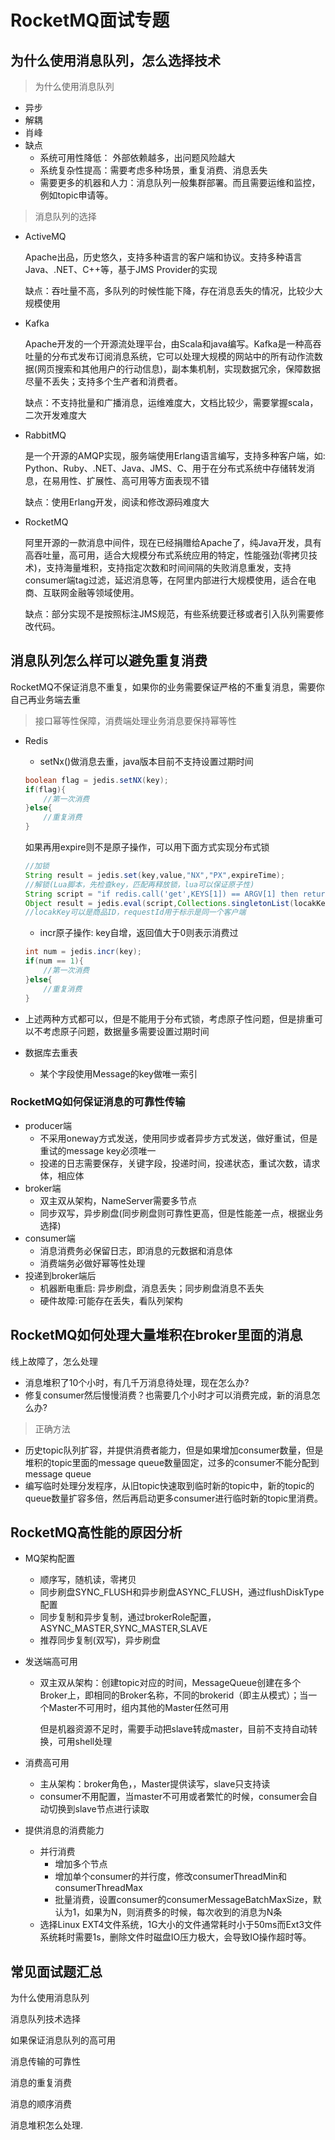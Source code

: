 # RocketMQ面试专题

## 为什么使用消息队列，怎么选择技术

> 为什么使用消息队列

* 异步
* 解耦
* 肖峰
* 缺点
  * 系统可用性降低： 外部依赖越多，出问题风险越大
  * 系统复杂性提高：需要考虑多种场景，重复消费、消息丢失
  * 需要更多的机器和人力：消息队列一般集群部署。而且需要运维和监控，例如topic申请等。

> 消息队列的选择

* ActiveMQ

  Apache出品，历史悠久，支持多种语言的客户端和协议。支持多种语言Java、.NET、C++等，基于JMS Provider的实现

  缺点：吞吐量不高，多队列的时候性能下降，存在消息丢失的情况，比较少大规模使用

* Kafka

  Apache开发的一个开源流处理平台，由Scala和java编写。Kafka是一种高吞吐量的分布式发布订阅消息系统，它可以处理大规模的网站中的所有动作流数据(网页搜索和其他用户的行动信息)，副本集机制，实现数据冗余，保障数据尽量不丢失；支持多个生产者和消费者。

  缺点：不支持批量和广播消息，运维难度大，文档比较少，需要掌握scala，二次开发难度大

* RabbitMQ

  是一个开源的AMQP实现，服务端使用Erlang语言编写，支持多种客户端，如: Python、Ruby、.NET、Java、JMS、C、用于在分布式系统中存储转发消息，在易用性、扩展性、高可用等方面表现不错

  缺点：使用Erlang开发，阅读和修改源码难度大

* RocketMQ

  阿里开源的一款消息中间件，现在已经捐赠给Apache了，纯Java开发，具有高吞吐量，高可用，适合大规模分布式系统应用的特定，性能强劲(零拷贝技术)，支持海量堆积，支持指定次数和时间间隔的失败消息重发，支持consumer端tag过滤，延迟消息等，在阿里内部进行大规模使用，适合在电商、互联网金融等领域使用。

  缺点：部分实现不是按照标注JMS规范，有些系统要迁移或者引入队列需要修改代码。

## 消息队列怎么样可以避免重复消费

​	RocketMQ不保证消息不重复，如果你的业务需要保证严格的不重复消息，需要你自己再业务端去重

> 接口幂等性保障，消费端处理业务消息要保持幂等性

* Redis

  * setNx()做消息去重，java版本目前不支持设置过期时间

  ```java
  boolean flag = jedis.setNX(key);
  if(flag){
      //第一次消费
  }else{
      //重复消费
  }
  ```

  如果再用expire则不是原子操作，可以用下面方式实现分布式锁

  ```java
  //加锁
  String result = jedis.set(key,value,"NX","PX",expireTime);
  //解锁(Lua脚本，先检查key，匹配再释放锁，lua可以保证原子性)
  String script = "if redis.call('get',KEYS[1]) == ARGV[1] then return redis.call('del',KEYS[1]) else return 0 end";
  Object result = jedis.eval(script,Collections.singletonList(locakKey),Collections.SingletonList(requestId));
  //locakKey可以是商品ID，requestId用于标示是同一个客户端
  ```

  * incr原子操作: key自增，返回值大于0则表示消费过

  ```java
  int num = jedis.incr(key);
  if(num == 1){
      //第一次消费
  }else{
      //重复消费
  }
  ```

* 上述两种方式都可以，但是不能用于分布式锁，考虑原子性问题，但是排重可以不考虑原子问题，数据量多需要设置过期时间
* 数据库去重表
  * 某个字段使用Message的key做唯一索引



### RocketMQ如何保证消息的可靠性传输



* producer端
  * 不采用oneway方式发送，使用同步或者异步方式发送，做好重试，但是重试的message key必须唯一
  * 投递的日志需要保存，关键字段，投递时间，投递状态，重试次数，请求体，相应体
* broker端
  * 双主双从架构，NameServer需要多节点
  * 同步双写，异步刷盘(同步刷盘则可靠性更高，但是性能差一点，根据业务选择)
* consumer端
  * 消息消费务必保留日志，即消息的元数据和消息体
  * 消费端务必做好幂等性处理
* 投递到broker端后
  * 机器断电重启: 异步刷盘，消息丢失；同步刷盘消息不丢失
  * 硬件故障:可能存在丢失，看队列架构



## RocketMQ如何处理大量堆积在broker里面的消息

线上故障了，怎么处理

* 消息堆积了10个小时，有几千万消息待处理，现在怎么办?
* 修复consumer然后慢慢消费？也需要几个小时才可以消费完成，新的消息怎么办?

> 正确方法

* 历史topic队列扩容，并提供消费者能力，但是如果增加consumer数量，但是堆积的topic里面的message queue数量固定，过多的consumer不能分配到message queue
* 编写临时处理分发程序，从旧topic快速取到临时新的topic中，新的topic的queue数量扩容多倍，然后再启动更多consumer进行临时新的topic里消费。



## RocketMQ高性能的原因分析

* MQ架构配置

  * 顺序写，随机读，零拷贝
  * 同步刷盘SYNC_FLUSH和异步刷盘ASYNC_FLUSH，通过flushDiskType配置
  * 同步复制和异步复制，通过brokerRole配置，ASYNC_MASTER,SYNC_MASTER,SLAVE
  * 推荐同步复制(双写)，异步刷盘

* 发送端高可用

  * 双主双从架构：创建topic对应的时间，MessageQueue创建在多个Broker上，即相同的Broker名称，不同的brokerid（即主从模式）；当一个Master不可用时，组内其他的Master任然可用

    但是机器资源不足时，需要手动把slave转成master，目前不支持自动转换，可用shell处理

* 消费高可用

  * 主从架构：broker角色，，Master提供读写，slave只支持读
  * consumer不用配置，当master不可用或者繁忙的时候，consumer会自动切换到slave节点进行读取

* 提供消息的消费能力

  * 并行消费
    * 增加多个节点
    * 增加单个consumer的并行度，修改consumerThreadMin和consumerThreadMax
    * 批量消费，设置consumer的consumerMessageBatchMaxSize，默认为1，如果为N，则消费多的时候，每次收到的消息为N条
  * 选择Linux EXT4文件系统，1G大小的文件通常耗时小于50ms而Ext3文件系统耗时需要1s，删除文件时磁盘IO压力极大，会导致IO操作超时等。



## 常见面试题汇总

为什么使用消息队列

消息队列技术选择

如果保证消息队列的高可用

消息传输的可靠性

消息的重复消费

消息的顺序消费

消息堆积怎么处理.

